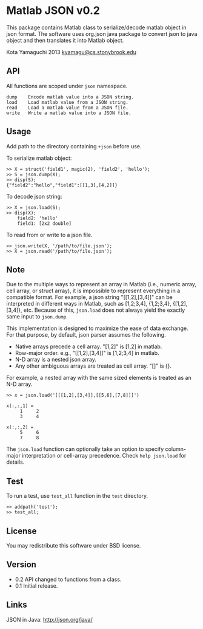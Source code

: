 Matlab JSON v0.2
================

This package contains Matlab class to serialize/decode matlab object in
json format. The software uses org.json java package to convert json to
java object and then translates it into Matlab object.

Kota Yamaguchi 2013 <kyamagu@cs.stonybrook.edu>

API
---

All functions are scoped under `json` namespace.

    dump    Encode matlab value into a JSON string.
    load    Load matlab value from a JSON string.
    read    Load a matlab value from a JSON file.
    write   Write a matlab value into a JSON file.

Usage
-----

Add path to the directory containing `+json` before use.

To serialize matlab object:

    >> X = struct('field1', magic(2), 'field2', 'hello');
    >> S = json.dump(X);
    >> disp(S);
    {"field2":"hello","field1":[[1,3],[4,2]]}

To decode json string:

    >> X = json.load(S);
    >> disp(X);
        field2: 'hello'
        field1: [2x2 double]

To read from or write to a json file.

    >> json.write(X, '/path/to/file.json');
    >> X = json.read('/path/to/file.json');

Note
----

Due to the multiple ways to represent an array in Matlab (i.e., numeric
array, cell array, or struct array), it is impossible to represent
everything in a compatible format. For example, a json string "[[1,2],[3,4]]"
can be interpreted in different ways in Matlab, such as [1,2;3,4], {1,2;3,4},
{[1,2],[3,4]}, etc. Because of this, `json.load` does not always yield the
exactly same input to `json.dump`.

This implementation is designed to maximize the ease of data exchange. For
that purpose, by default, json parser assumes the following.

 * Native arrays precede a cell array. "[1,2]" is [1,2] in matlab.
 * Row-major order. e.g., "[[1,2],[3,4]]" is [1,2;3,4] in matlab.
 * N-D array is a nested json array.
 * Any other ambiguous arrays are treated as cell array. "[]" is {}.

For example, a nested array with the same sized elements is treated as an N-D
array.

    >> x = json.load('[[[1,2],[3,4]],[[5,6],[7,8]]]')
    
    x(:,:,1) =
         1     2
         3     4
    
    x(:,:,2) =
         5     6
         7     8


The `json.load` function can optionally take an option to specify column-major
interpretation or cell-array precedence. Check `help json.load` for details.

Test
----

To run a test, use `test_all` function in the `test` directory.

    >> addpath('test');
    >> test_all;

License
-------

You may redistribute this software under BSD license.


Version
-------

 * 0.2 API changed to functions from a class.
 * 0.1 Initial release.

Links
-----

JSON in Java: http://json.org/java/
